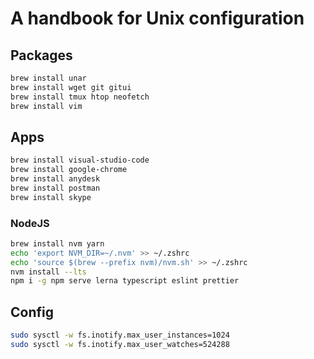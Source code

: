 # A handbook for Unix configuration

## Packages

```bash
brew install unar
brew install wget git gitui
brew install tmux htop neofetch
brew install vim
```

## Apps

```bash
brew install visual-studio-code
brew install google-chrome
brew install anydesk
brew install postman
brew install skype
```

### NodeJS

```bash
brew install nvm yarn
echo 'export NVM_DIR=~/.nvm' >> ~/.zshrc
echo 'source $(brew --prefix nvm)/nvm.sh' >> ~/.zshrc
nvm install --lts
npm i -g npm serve lerna typescript eslint prettier
```

## Config

```bash
sudo sysctl -w fs.inotify.max_user_instances=1024
sudo sysctl -w fs.inotify.max_user_watches=524288
```
